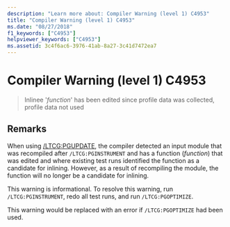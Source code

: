 ```yaml
---
description: "Learn more about: Compiler Warning (level 1) C4953"
title: "Compiler Warning (level 1) C4953"
ms.date: "08/27/2018"
f1_keywords: ["C4953"]
helpviewer_keywords: ["C4953"]
ms.assetid: 3c4f6ac6-3976-41ab-8a27-3c41d7472ea7
---
```

# Compiler Warning (level 1) C4953

> Inlinee '*function*' has been edited since profile data was collected, profile data not used

## Remarks

When using [/LTCG:PGUPDATE](../../build/reference/ltcg-link-time-code-generation.md), the compiler detected an input module that was recompiled after `/LTCG:PGINSTRUMENT` and has a function (*function*) that was edited and where existing test runs identified the function as a candidate for inlining. However, as a result of recompiling the module, the function will no longer be a candidate for inlining.

This warning is informational. To resolve this warning, run `/LTCG:PGINSTRUMENT`, redo all test runs, and run `/LTCG:PGOPTIMIZE`.

This warning would be replaced with an error if `/LTCG:PGOPTIMIZE` had been used.
